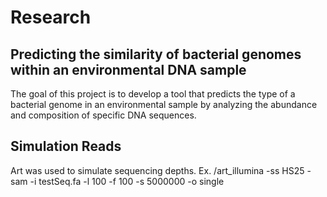 # Research
##  Predicting the similarity of bacterial genomes within an environmental DNA sample

The goal of this project is to develop a tool that predicts the type of a bacterial genome in an environmental sample by analyzing the abundance and composition of specific DNA sequences. 

## Simulation Reads
Art was used to simulate sequencing depths. 
Ex. /art_illumina -ss HS25 -sam -i testSeq.fa -l 100 -f 100  -s 5000000 -o single
